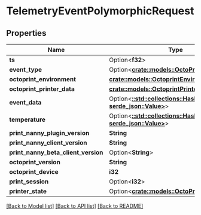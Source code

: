 # TelemetryEventPolymorphicRequest

## Properties

Name | Type | Description | Notes
------------ | ------------- | ------------- | -------------
**ts** | Option<**f32**> |  | [optional]
**event_type** | Option<[**crate::models::OctoPrintNannyEvent**](OctoPrintNannyEvent.md)> |  | [optional]
**octoprint_environment** | [**crate::models::OctoprintEnvironmentRequest**](OctoprintEnvironmentRequest.md) |  | 
**octoprint_printer_data** | [**crate::models::OctoprintPrinterDataRequest**](OctoprintPrinterDataRequest.md) |  | 
**event_data** | Option<[**::std::collections::HashMap<String, serde_json::Value>**](serde_json::Value.md)> |  | [optional]
**temperature** | Option<[**::std::collections::HashMap<String, serde_json::Value>**](serde_json::Value.md)> |  | [optional]
**print_nanny_plugin_version** | **String** |  | 
**print_nanny_client_version** | **String** |  | 
**print_nanny_beta_client_version** | Option<**String**> |  | [optional]
**octoprint_version** | **String** |  | 
**octoprint_device** | **i32** |  | 
**print_session** | Option<**i32**> |  | [optional]
**printer_state** | Option<[**crate::models::OctoPrinterEvent**](OctoPrinterEvent.md)> |  | [optional]

[[Back to Model list]](../README.md#documentation-for-models) [[Back to API list]](../README.md#documentation-for-api-endpoints) [[Back to README]](../README.md)


